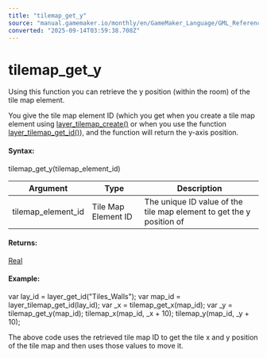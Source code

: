 ```yaml
---
title: "tilemap_get_y"
source: "manual.gamemaker.io/monthly/en/GameMaker_Language/GML_Reference/Asset_Management/Rooms/Tile_Map_Layers/tilemap_get_y.htm"
converted: "2025-09-14T03:59:38.708Z"
---
```


# tilemap\_get\_y

Using this function you can retrieve the y position (within the room) of the tile map element.

You give the tile map element ID (which you get when you create a tile map element using [layer\_tilemap\_create()](layer_tilemap_create.md) or when you use the function [layer\_tilemap\_get\_id()](layer_tilemap_get_id.md)), and the function will return the y-axis position.

#### Syntax:

tilemap\_get\_y(tilemap\_element\_id)

| Argument | Type | Description |
| --- | --- | --- |
| tilemap_element_id | Tile Map Element ID | The unique ID value of the tile map element to get the y position of |

#### Returns:

[Real](../../../../GML_Overview/Data_Types.md)

#### Example:

var lay\_id = layer\_get\_id("Tiles\_Walls");
var map\_id = layer\_tilemap\_get\_id(lay\_id);
var \_x = tilemap\_get\_x(map\_id);
var \_y = tilemap\_get\_y(map\_id);
tilemap\_x(map\_id, \_x + 10); tilemap\_y(map\_id, \_y + 10);

The above code uses the retrieved tile map ID to get the tile x and y position of the tile map and then uses those values to move it.